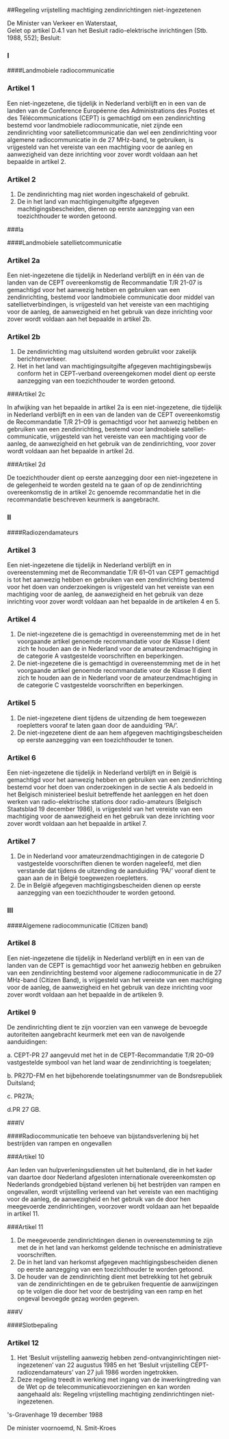 <meta http-equiv='Content-Type' content='text/html; charset=utf-8' />

##Regeling vrijstelling machtiging zendinrichtingen niet-ingezetenen

De Minister van Verkeer en Waterstaat,  
Gelet op artikel D.4.1 van het Besluit radio-elektrische inrichtingen (Stb. 1988, 552);
Besluit:     
### I  

####Landmobiele radiocommunicatie

### Artikel  1  

Een niet-ingezetene, die tijdelijk in Nederland verblijft en in een van de landen van de Conference Européenne des Administrations des Postes et des Télécommunications (CEPT) is gemachtigd om een zendinrichting bestemd voor landmobiele radiocommunicatie, niet zijnde een zendinrichting voor satellietcommunicatie dan wel een zendinrichting voor algemene radiocommunicatie in de 27 MHz-band, te gebruiken, is vrijgesteld van het vereiste van een machtiging voor de aanleg en aanwezigheid van deze inrichting voor zover wordt voldaan aan het bepaalde in artikel 2. 

### Artikel  2  

1.  De zendinrichting mag niet worden ingeschakeld of gebruikt.   
2.  De in het land van machtigingenuitgifte afgegeven machtigingsbescheiden, dienen op eerste aanzegging van een toezichthouder te worden getoond.  

###Ia 

####Landmobiele satellietcommunicatie

### Artikel  2a  

Een niet-ingezetene die tijdelijk in Nederland verblijft en in één van de landen van de CEPT overeenkomstig de Recommandatie T/R 21-07 is gemachtigd voor het aanwezig hebben en gebruiken van een zendinrichting, bestemd voor landmobiele communicatie door middel van satellietverbindingen, is vrijgesteld van het vereiste van een machtiging voor de aanleg, de aanwezigheid en het gebruik van deze inrichting voor zover wordt voldaan aan het bepaalde in artikel 2b.

### Artikel  2b  

1. De zendinrichting mag uitsluitend worden gebruikt voor zakelijk berichtenverkeer.
2. Het in het land van machtigingsuitgifte afgegeven machtigingsbewijs conform het in CEPT-verband overeengekomen model dient op eerste aanzegging van een toezichthouder te worden getoond.

###Artikel 2c 

In afwijking van het bepaalde in artikel 2a is een niet-ingezetene, die tijdelijk in Nederland verblijft en in een van de landen van de CEPT overeenkomstig de Recommandatie T/R 21–09 is gemachtigd voor het aanwezig hebben en gebruiken van een zendinrichting, bestemd voor landmobiele satelliet-communicatie, vrijgesteld van het vereiste van een machtiging voor de aanleg, de aanwezigheid en het gebruik van de zendinrichting, voor zover wordt voldaan aan het bepaalde in artikel 2d.

###Artikel 2d 

De toezichthouder dient op eerste aanzegging door een niet-ingezetene in de gelegenheid te worden gesteld na te gaan of op de zendinrichting overeenkomstig de in artikel 2c genoemde recommandatie het in die recommandatie beschreven keurmerk is aangebracht.

### II  

####Radiozendamateurs

### Artikel  3  

Een niet-ingezetene die tijdelijk in Nederland verblijft en in overeenstemming met de Recommandatie T/R 61–01 van CEPT gemachtigd is tot het aanwezig hebben en gebruiken van een zendinrichting bestemd voor het doen van onderzoekingen is vrijgesteld van het vereiste van een machtiging voor de aanleg, de aanwezigheid en het gebruik van deze inrichting voor zover wordt voldaan aan het bepaalde in de artikelen 4 en 5. 

### Artikel  4  

1.  De niet-ingezetene die is gemachtigd in overeenstemming met de in het voorgaande artikel genoemde recommandatie voor de Klasse I dient zich te houden aan de in Nederland voor de amateurzendmachtiging in de categorie A vastgestelde voorschriften en beperkingen.   
2.  De niet-ingezetene die is gemachtigd in overeenstemming met de in het voorgaande artikel genoemde recommandatie voor de Klasse II dient zich te houden aan de in Nederland voor de amateurzendmachtiging in de categorie C vastgestelde voorschriften en beperkingen.  

### Artikel  5  

1.  De niet-ingezetene dient tijdens de uitzending de hem toegewezen roepletters vooraf te laten gaan door de aanduiding ‘PA/’.   
2.  De niet-ingezetene dient de aan hem afgegeven machtigingsbescheiden op eerste aanzegging van een toezichthouder te tonen.  

### Artikel  6  

Een niet-ingezetene die tijdelijk in Nederland verblijft en in België is gemachtigd voor het aanwezig hebben en gebruiken van een zendinrichting bestemd voor het doen van onderzoekingen in de sectie A als bedoeld in het Belgisch ministerieel besluit betreffende het aanleggen en het doen werken van radio-elektrische stations door radio-amateurs (Belgisch Staatsblad 19 december 1986), is vrijgesteld van het vereiste van een machtiging voor de aanwezigheid en het gebruik van deze inrichting voor zover wordt voldaan aan het bepaalde in artikel 7. 

### Artikel  7  

1.  De in Nederland voor amateurzendmachtigingen in de categorie D vastgestelde voorschriften dienen te worden nageleefd, met dien verstande dat tijdens de uitzending de aanduiding ‘PA/’ vooraf dient te gaan aan de in België toegewezen roepletters.   
2.  De in België afgegeven machtigingsbescheiden dienen op eerste aanzegging van een toezichthouder te worden getoond.  

### III  

####Algemene radiocommunicatie (Citizen band)

### Artikel  8  

Een niet-ingezetene die tijdelijk in Nederland verblijft en in een van de landen van de CEPT is gemachtigd voor het aanwezig hebben en gebruiken van een zendinrichting bestemd voor algemene radiocommunicatie in de 27 MHz-band (Citizen Band), is vrijgesteld van het vereiste van een machtiging voor de aanleg, de aanwezigheid en het gebruik van deze inrichting voor zover wordt voldaan aan het bepaalde in de artikelen 9. 

### Artikel  9  

De zendinrichting dient te zijn voorzien van een vanwege de bevoegde autoriteiten aangebracht keurmerk met een van de navolgende aanduidingen: 

a. CEPT-PR 27 aangevuld met het in de CEPT-Recommandatie T/R 20–09 vastgestelde symbool van het land waar de zendinrichting is toegelaten; 

b. PR27D-FM en het bijbehorende toelatingsnummer van de Bondsrepubliek Duitsland; 

c. PR27A; 

d.PR 27 GB. 

###IV 

####Radiocommunicatie ten behoeve van bijstandsverlening bij het bestrijden van rampen en ongevallen

###Artikel 10 

Aan leden van hulpverleningsdiensten uit het buitenland, die in het kader van daartoe door Nederland afgesloten internationale overeenkomsten op Nederlands grondgebied bijstand verlenen bij het bestrijden van rampen en ongevallen, wordt vrijstelling verleend van het vereiste van een machtiging voor de aanleg, de aanwezigheid en het gebruik van de door hen meegevoerde zendinrichtingen, voorzover wordt voldaan aan het bepaalde in artikel 11.

###Artikel 11 

1. De meegevoerde zendinrichtingen dienen in overeenstemming te zijn met de in het land van herkomst geldende technische en administratieve voorschriften.
2. De in het land van herkomst afgegeven machtigingsbescheiden dienen op eerste aanzegging van een toezichthouder te worden getoond.
3. De houder van de zendinrichting dient met betrekking tot het gebruik van de zendinrichtingen en de te gebruiken frequentie de aanwijzingen op te volgen die door het voor de bestrijding van een ramp en het ongeval bevoegde gezag worden gegeven.

###V 

####Slotbepaling

### Artikel  12  

1.  Het ‘Besluit vrijstelling aanwezig hebben zend-ontvanginrichtingen niet-ingezetenen’ van 22 augustus 1985 en het ‘Besluit vrijstelling CEPT-radiozendamateurs’ van 27 juli 1986 worden ingetrokken.   
2.  Deze regeling treedt in werking met ingang van de inwerkingtreding van de Wet op de telecommunicatievoorzieningen en kan worden aangehaald als: Regeling vrijstelling machtiging zendinrichtingen niet-ingezetenen.  

's-Gravenhage 
19 december 1988    

De 
minister voornoemd, 
N. Smit-Kroes      
